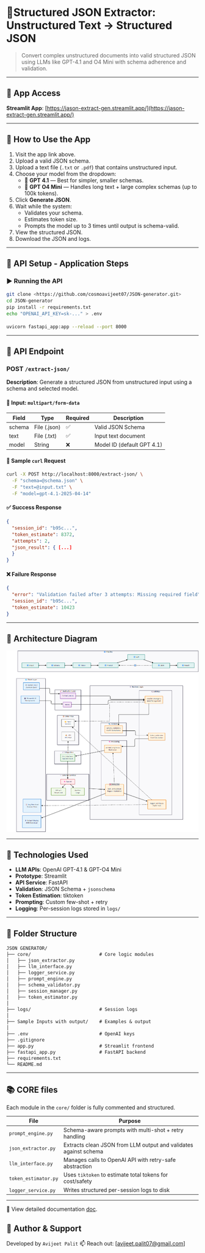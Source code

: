 # 🧠Structured JSON Extractor: Unstructured Text → Structured JSON

> Convert complex unstructured documents into valid structured JSON using LLMs like GPT-4.1 and O4 Mini with schema adherence and validation.

---

## 🔗 App Access

**Streamlit App**: [https://jason-extract-gen.streamlit.app/](https://jason-extract-gen.streamlit.app/)

---

## 🚀 How to Use the App

1. Visit the app link above.
2. Upload a valid JSON schema.
3. Upload a text file (`.txt` or `.pdf`) that contains unstructured input.
4. Choose your model from the dropdown:
   - 🧠 **GPT 4.1** — Best for simpler, smaller schemas.
   - 🧩 **GPT O4 Mini** — Handles long text + large complex schemas (up to 100k tokens).
5. Click **Generate JSON**.
6. Wait while the system:
   - Validates your schema.
   - Estimates token size.
   - Prompts the model up to 3 times until output is schema-valid.
7. View the structured JSON.
8. Download the JSON and logs.

---

## 🔌 API Setup - Application Steps

### ▶️ Running the API

```bash
git clone <https://github.com/cosmoavijeet07/JSON-generator.git>
cd JSON-generator
pip install -r requirements.txt
echo "OPENAI_API_KEY=sk-..." > .env

uvicorn fastapi_app:app --reload --port 8000
```

---

## 📡 API Endpoint

### POST `/extract-json/`

**Description**: Generate a structured JSON from unstructured input using a schema and selected model.

#### 🔸 Input: `multipart/form-data`
| Field   | Type        | Required | Description                   |
|---------|-------------|----------|-------------------------------|
| schema  | File (.json)| ✅        | Valid JSON Schema             |
| text    | File (.txt) | ✅        | Input text document           |
| model   | String      | ❌        | Model ID (default GPT 4.1)    |

#### 🔹 Sample `curl` Request
```bash
curl -X POST http://localhost:8000/extract-json/ \
  -F "schema=@schema.json" \
  -F "text=@input.txt" \
  -F "model=gpt-4.1-2025-04-14"
```

#### ✅ Success Response
```json
{
  "session_id": "b95c...",
  "token_estimate": 8372,
  "attempts": 2,
  "json_result": { [...]
  }
}
```

#### ❌ Failure Response
```json
{
  "error": "Validation failed after 3 attempts: Missing required field",
  "session_id": "b95c...",
  "token_estimate": 10423
}
```

---

## 🧱 Architecture Diagram
![alt text](image.png)


---

## 🧰 Technologies Used

- **LLM APIs**: OpenAI GPT-4.1 & GPT-O4 Mini
- **Prototype**: Streamlit
- **API Service**: FastAPI
- **Validation**: JSON Schema + `jsonschema`
- **Token Estimation**: tiktoken
- **Prompting**: Custom few-shot + retry
- **Logging**: Per-session logs stored in `logs/`

---

## 📁 Folder Structure

```text
JSON GENERATOR/
├── core/                         # Core logic modules
│   ├── json_extractor.py
│   ├── llm_interface.py
│   ├── logger_service.py
│   ├── prompt_engine.py
│   ├── schema_validator.py
│   ├── session_manager.py
│   ├── token_estimator.py
│
├── logs/                         # Session logs
│
├── Sample Inputs with output/    # Examples & output
│
├── .env                          # OpenAI keys
├── .gitignore
├── app.py                        # Streamlit frontend
├── fastapi_app.py                # FastAPI backend
├── requirements.txt
└── README.md
```

---

## 📚 CORE files

Each module in the `core/` folder is fully commented and structured.

| File | Purpose |
|------|---------|
| `prompt_engine.py` | Schema-aware prompts with multi-shot + retry handling |
| `json_extractor.py` | Extracts clean JSON from LLM output and validates against schema |
| `llm_interface.py` | Manages calls to OpenAI API with retry-safe abstraction |
| `token_estimator.py` | Uses `tiktoken` to estimate total tokens for cost/safety |
| `logger_service.py` | Writes structured per-session logs to disk |

---
🧾 View detailed documentation [doc](docdotcom).

## 👤 Author & Support

Developed by `Avijeet Palit`
📫 Reach out: [avijeet.palit07@gmail.com]
